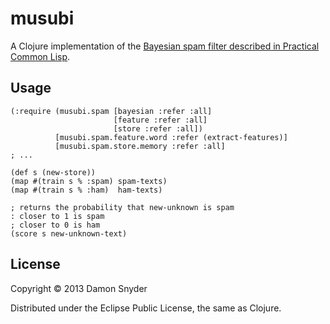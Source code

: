 # musubi

A Clojure implementation of the [Bayesian spam filter described in Practical
Common Lisp](http://www.gigamonkeys.com/book/practical-a-spam-filter.html).

## Usage

    (:require (musubi.spam [bayesian :refer :all] 
                           [feature :refer :all]
                           [store :refer :all])
              [musubi.spam.feature.word :refer (extract-features)]
              [musubi.spam.store.memory :refer :all]
    ; ...

    (def s (new-store))
    (map #(train s % :spam) spam-texts)
    (map #(train s % :ham)  ham-texts)

    ; returns the probability that new-unknown is spam 
    : closer to 1 is spam
    ; closer to 0 is ham
    (score s new-unknown-text)

## License

Copyright © 2013 Damon Snyder 

Distributed under the Eclipse Public License, the same as Clojure.
